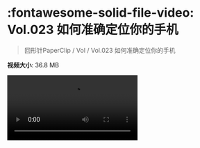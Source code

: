 # :fontawesome-solid-file-video: Vol.023 如何准确定位你的手机

> 回形针PaperClip / Vol / Vol.023 如何准确定位你的手机

**视频大小**: 36.8 MB

<div class="video"><video src="https://file.hsyhx.top/archive/回形针PaperClip/Vol/Vol.023 如何准确定位你的手机.mp4" controls preload>🤔 您的浏览器不支持 video 标签</video></div>